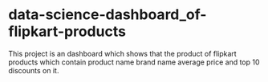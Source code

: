 # data-science-dashboard_of-flipkart-products
This project is an dashboard which shows that the product of flipkart products which contain product name brand name average price and top 10 discounts on it.
